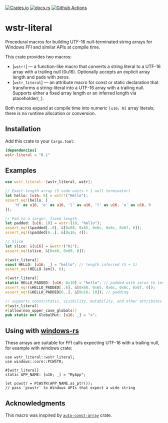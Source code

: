 [![Crates.io][crates-badge]][crates-url]
[![docs.rs][docs_rs-badge]][docs_rs-url]
[![Github Actions][ci-badge]][ci-url]

[crates-badge]: https://img.shields.io/crates/v/wstr-literal.svg
[crates-url]: https://crates.io/crates/wstr-literal
[docs_rs-badge]: https://img.shields.io/docsrs/wstr-literal.svg
[docs_rs-url]: https://docs.rs/wstr-literal
[ci-badge]: https://github.com/vabock/wstr-literal/actions/workflows/test.yml/badge.svg?branch=main
[ci-url]: https://github.com/vabock/wstr-literal/actions?query=branch%3Amain

# wstr-literal

Procedural macros for building UTF-16 null-terminated string arrays for Windows FFI and similar APIs at compile time.

This crate provides two macros:

- [`wstr!`] — a function-like macro that converts a string literal to a UTF-16 array with a trailing null (0u16). Optionally accepts an explicit array length and pads with zeros.
- [`wstr_literal`] — an attribute macro for const or static declaration that transforms a string-literal into a UTF-16 array with a trailing null. Supports either a fixed array length or an inferred length via placeholder(`_`).

Both macros expand at compile time into numeric `[u16; N]` array literals; there is no runtime allocation or conversion.

## Installation

Add this crate to your `Cargo.toml`:

```toml
[dependencies]
wstr-literal = "0.1"
```

## Examples

```rust
use wstr_literal::{wstr_literal, wstr};

// Exact-length array (5 code units + 1 null terminator)
let hello: [u16; 6] = wstr!("Hello");
assert_eq!(hello, [
    'H' as u16, 'e' as u16, 'l' as u16, 'l' as u16, 'o' as u16, 0
]);

// Pad to a larger, fixed length
let padded: [u16; 10] = wstr!(10, "hello");
assert_eq!(&padded[..6], &[0x68, 0x65, 0x6c, 0x6c, 0x6f, 0]);
assert_eq!(&padded[6..], &[0u16; 4]);

// Slice
let slice: &[u16] = &wstr!("Hi");
assert_eq!(slice, &[0x48, 0x69, 0]);

#[wstr_literal]
const HELLO: [u16; _] = "hello"; // length inferred (5 + 1)
assert_eq!(HELLO.len(), 6);

#[wstr_literal]
static HELLO_PADDED: [u16; 0x10] = "hello"; // padded with zeros to length 0x10
assert_eq!(&HELLO_PADDED[..6], &[0x68, 0x65, 0x6c, 0x6c, 0x6f, 0]);
assert_eq!(&HELLO_PADDED[6..], &[0u16; 10]); // padding

// supports const/static, visibility, mutability, and other attributes
#[wstr_literal]
#[allow(non_upper_case_globals)]
pub static mut GlobalMut: [u16; _] = "x";
```

## Using with [windows-rs](https://crates.io/crates/windows)

These arrays are suitable for FFI calls expecting UTF-16 with a trailing null, for example with windows crate:

```rust,ignore
use wstr_literal::wstr_literal;
use windows::core::PCWSTR;

#[wstr_literal]
static APP_NAME: [u16; _] = "MyApp";

let pcwstr = PCWSTR(APP_NAME.as_ptr());
// pass `pcwstr` to Windows APIs that expect a wide string
```

## Acknowledgments

This macro was inspired by [`auto-const-array`](https://crates.io/crates/auto-const-array) crate.
